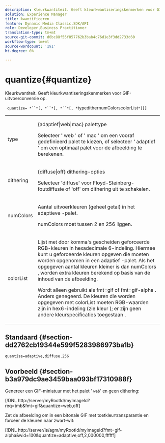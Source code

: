 ```yaml
---
description: Kleurkwantiteit. Geeft kleurkwantiseringskenmerken voor GIF-uitvoerconversie op.
solution: Experience Manager
title: kwantificeren
feature: Dynamic Media Classic,SDK/API
role: Developer,Business Practitioner
translation-type: tm+mt
source-git-commit: d0bc88f55f857762b3bab4c76d1e3f3dd2733d60
workflow-type: tm+mt
source-wordcount: '191'
ht-degree: 0%

---
```



# quantize{#quantize}

Kleurkwantiteit. Geeft kleurkwantiseringskenmerken voor GIF-uitvoerconversie op.

` quantize= *``*[, *``*[, *``*[, *`typedithernumColorscolorList`*]]]`

<table id="simpletable_6BF155FCB8224E7EBFC8D8375AD26A71"> 
 <tr class="strow"> 
  <td class="stentry"> <p> <span class="codeph"> <span class="varname"> type  </span> </span> </p> </td> 
  <td class="stentry"> <p> <span class="codeph"> {adaptief|web|mac}  </span> palettype </p> <p>Selecteer ' <span class="codeph"> web </span>' of ' <span class="codeph"> mac </span>' om een vooraf gedefinieerd palet te kiezen, of selecteer ' <span class="codeph"> adaptief </span>' om een optimaal palet voor de afbeelding te berekenen. </p> </td> 
 </tr> 
 <tr class="strow"> 
  <td class="stentry"> <p> <span class="codeph"> <span class="varname"> dithering  </span> </span> </p> </td> 
  <td class="stentry"> <p> <span class="codeph"> {diffuse|off}  </span> dithering-opties </p> <p>Selecteer 'diffuse' voor Floyd-Steinberg-foutdiffusie of 'off' om dithering uit te schakelen. </p> </td> 
 </tr> 
 <tr class="strow"> 
  <td class="stentry"> <p> <span class="codeph"> <span class="varname"> numColors  </span> </span> </p> </td> 
  <td class="stentry"> <p>Aantal uitvoerkleuren (geheel getal) in het adaptieve </span>-palet.<span class="codeph"> </span></p> <p> <span class="codeph"> <span class="varname"> numColors  </span> </span> moet tussen 2 en 256 liggen. </p> </td> 
 </tr> 
 <tr class="strow"> 
  <td class="stentry"> <p> <span class="codeph"> <span class="varname"> colorList  </span> </span> </p> </td> 
  <td class="stentry"> <p>Lijst met door komma's gescheiden geforceerde RGB-kleuren in hexadecimale 6-indeling. Hiermee kunt u geforceerde kleuren opgeven die moeten worden opgenomen in een adaptief </span>-palet. <span class="codeph"> Als het opgegeven aantal kleuren kleiner is dan <span class="codeph"> numColors </span>, worden extra kleuren berekend op basis van de inhoud van de afbeelding. </span></p> <p>Wordt alleen gebruikt als <span class="codeph"> fmt=gif </span> of <span class="codeph"> fmt=gif-alpha </span>. Anders genegeerd. De kleuren die worden opgegeven met <span class="codeph"> <span class="varname"> colorList </span> </span> moeten RGB-waarden zijn in hex6-indeling (zie <span class="codeph"> kleur </span>); er zijn geen andere kleurspecificaties toegestaan . </p> </td> 
 </tr> 
</table>

## Standaard {#section-dd2762cb19344e599f5283986973ba1b}

`quantize=adaptive,diffuse,256`

## Voorbeeld {#section-b3a979dc9ae3459baa093bf17310988f}

Genereer een GIF-miniatuur met het palet &#39; `web`&#39; en geen dithering:

[!DNL http://server/myRootId/myImageId?req=tmb&fmt=gif&quantize=web,off]

Zet de afbeelding om in een bitonale GIF met toetkleurtransparantie en forceer de kleuren naar zwart-wit:

[!DNL http://server/is/agm/myRootId/myImageId?fmt=gif-alpha&wid=100&quantize=adaptive,off,2,000000,ffffff]
